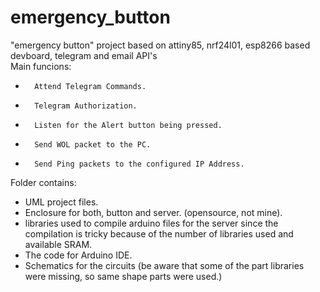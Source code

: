 # emergency_button  
"emergency button" project based on attiny85, nrf24l01, esp8266 based devboard, telegram and email API's  
Main funcions:  
*     	Attend Telegram Commands.  
*     	Telegram Authorization.  
*     	Listen for the Alert button being pressed.  
*     	Send WOL packet to the PC.  
*     	Send Ping packets to the configured IP Address.  
Folder contains:  
* UML project files.  
* Enclosure for both, button and server. (opensource, not mine).  
* libraries used to compile arduino files for the server since the compilation is tricky because of the number of libraries used and available SRAM.  
* The code for Arduino IDE.  
* Schematics for the circuits (be aware that some of the part libraries were missing, so same shape parts were used.)  
 
